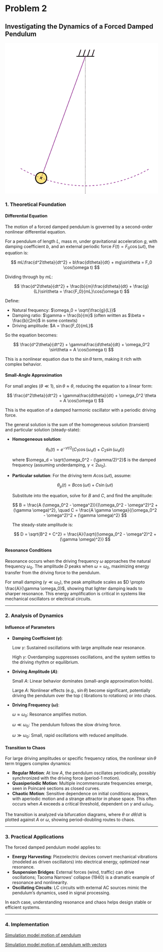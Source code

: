 # Problem 2

## Investigating the Dynamics of a Forced Damped Pendulum

![alt text](image-2.png)

### 1. Theoretical Foundation

#### Differential Equation

The motion of a forced damped pendulum is governed by a second-order nonlinear differential equation. 

For a pendulum of length $L$, mass $m$, under gravitational acceleration $g$, with damping coefficient $b$, and an external periodic force $F(t) = F_0 \cos(\omega t)$, the equation is:

$$
mL\frac{d^2\theta}{dt^2} + b\frac{d\theta}{dt} + mg\sin\theta = F_0 \cos(\omega t)
$$

Dividing through by $mL$:

$$
\frac{d^2\theta}{dt^2} + \frac{b}{m}\frac{d\theta}{dt} + \frac{g}{L}\sin\theta = \frac{F_0}{mL}\cos(\omega t)
$$

Define:

- Natural frequency: $\omega_0 = \sqrt{\frac{g}{L}}$
- Damping ratio: $\gamma = \frac{b}{m}$ (often written as $\beta = \frac{b}{2m}$ in some contexts)
- Driving amplitude: $A = \frac{F_0}{mL}$

So the equation becomes:

$$
\frac{d^2\theta}{dt^2} + \gamma\frac{d\theta}{dt} + \omega_0^2 \sin\theta = A \cos(\omega t)
$$

This is a nonlinear equation due to the $\sin\theta$ term, making it rich with complex behavior.

#### Small-Angle Approximation

For small angles ($\theta \ll 1$), $\sin\theta \approx \theta$, reducing the equation to a linear form:

$$
\frac{d^2\theta}{dt^2} + \gamma\frac{d\theta}{dt} + \omega_0^2 \theta = A \cos(\omega t)
$$

This is the equation of a damped harmonic oscillator with a periodic driving force. 

The general solution is the sum of the homogeneous solution (transient) and particular solution (steady-state):

- **Homogeneous solution**: 

  $$
  \theta_h(t) = e^{-\gamma t/2} \left( C_1 \cos(\omega_d t) + C_2 \sin(\omega_d t) \right)
  $$

  where $\omega_d = \sqrt{\omega_0^2 - (\gamma/2)^2}$ is the damped frequency (assuming underdamping, $\gamma < 2\omega_0$).

- **Particular solution**: For the driving term $A \cos(\omega t)$, assume:

  $$
  \theta_p(t) = B \cos(\omega t) + C \sin(\omega t)
  $$

  Substitute into the equation, solve for $B$ and $C$, and find the amplitude:

  $$
  B = \frac{A (\omega_0^2 - \omega^2)}{(\omega_0^2 - \omega^2)^2 + (\gamma \omega)^2}, \quad C = \frac{A \gamma \omega}{(\omega_0^2 - \omega^2)^2 + (\gamma \omega)^2}
  $$

  The steady-state amplitude is:

  $$
  D = \sqrt{B^2 + C^2} = \frac{A}{\sqrt{(\omega_0^2 - \omega^2)^2 + (\gamma \omega)^2}}
  $$

#### Resonance Conditions

Resonance occurs when the driving frequency $\omega$ approaches the natural frequency $\omega_0$. The amplitude $D$ peaks when $\omega = \omega_0$, maximizing energy transfer from the driving force to the pendulum. 

For small damping ($\gamma \ll \omega_0$), the peak amplitude scales as $D \propto \frac{A}{\gamma \omega_0}$, showing that lighter damping leads to sharper resonance. This energy amplification is critical in systems like mechanical oscillators or electrical circuits.

---

### 2. Analysis of Dynamics

#### Influence of Parameters

- **Damping Coefficient ($\gamma$)**:

  Low $\gamma$: Sustained oscillations with large amplitude near resonance.

  High $\gamma$: Overdamping suppresses oscillations, and the system settles to the driving rhythm or equilibrium.

- **Driving Amplitude ($A$)**: 

  Small $A$: Linear behavior dominates (small-angle approximation holds).

  Large $A$: Nonlinear effects (e.g., $\sin\theta$) become significant, potentially driving the pendulum over the top ( librations to rotations) or into chaos.

- **Driving Frequency ($\omega$)**: 

  $\omega \approx \omega_0$: Resonance amplifies motion.

  $\omega \ll \omega_0$: The pendulum follows the slow driving force.

  $\omega \gg \omega_0$: Small, rapid oscillations with reduced amplitude.

#### Transition to Chaos

For large driving amplitudes or specific frequency ratios, the nonlinear $\sin\theta$ term triggers complex dynamics:

- **Regular Motion**: At low $A$, the pendulum oscillates periodically, possibly synchronized with the driving force (period-1 motion).
- **Quasiperiodic Motion**: Multiple incommensurate frequencies emerge, seen in Poincaré sections as closed curves.
- **Chaotic Motion**: Sensitive dependence on initial conditions appears, with aperiodic motion and a strange attractor in phase space. This often occurs when $A$ exceeds a critical threshold, dependent on $\gamma$ and $\omega/\omega_0$.

The transition is analyzed via bifurcation diagrams, where $\theta$ or $d\theta/dt$ is plotted against $A$ or $\omega$, showing period-doubling routes to chaos.

---

### 3. Practical Applications

The forced damped pendulum model applies to:

- **Energy Harvesting**: Piezoelectric devices convert mechanical vibrations (modeled as driven oscillators) into electrical energy, optimized near resonance.
- **Suspension Bridges**: External forces (wind, traffic) can drive oscillations; Tacoma Narrows’ collapse (1940) is a dramatic example of resonance and nonlinearity.
- **Oscillating Circuits**: LC circuits with external AC sources mimic the pendulum’s dynamics, used in signal processing.

In each case, understanding resonance and chaos helps design stable or efficient systems.

---

### 4. Implementation

[Simulation model motion of pendulum](pendulum.html)

[Simulation model motion of pendulum with vectors](pendulum2.html)


